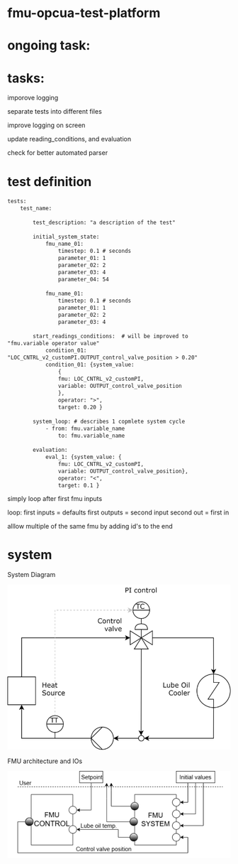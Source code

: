 # fmu-opcua-test-platform

# ongoing task:


# tasks:

imporove logging

separate tests into different files

improve logging on screen

update reading_conditions, and evaluation

check for better automated parser

# test definition

    tests:
        test_name:

            test_description: "a description of the test"
        
            initial_system_state:
                fmu_name_01:
                    timestep: 0.1 # seconds
                    parameter_01: 1 
                    parameter_02: 2
                    parameter_03: 4
                    parameter_04: 54
                
                fmu_name_01:
                    timestep: 0.1 # seconds
                    parameter_01: 1 
                    parameter_02: 2
                    parameter_03: 4

            start_readings_conditions:  # will be improved to "fmu.variable operator value"
                condition_01: "LOC_CNTRL_v2_customPI.OUTPUT_control_valve_position > 0.20"
                condition_01: {system_value: 
                    {
                    fmu: LOC_CNTRL_v2_customPI, 
                    variable: OUTPUT_control_valve_position
                    }, 
                    operator: ">", 
                    target: 0.20 }
            
            system_loop: # describes 1 copmlete system cycle
                - from: fmu.variable_name
                    to: fmu.variable_name
            
            evaluation: 
                eval_1: {system_value: {
                    fmu: LOC_CNTRL_v2_customPI, 
                    variable: OUTPUT_control_valve_position}, 
                    operator: "<", 
                    target: 0.1 }



simply loop after first fmu inputs

loop:
    first inputs = defaults
    first outputs = second input
    second out = first in



alllow multiple of the same fmu by adding id's to the end

# system

System Diagram

<img src="./readme_resources/LOC.drawio.svg"/>

FMU architecture and IOs

<img src="./readme_resources/system_diagram.png"  />


